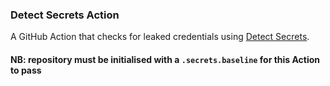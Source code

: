 ### Detect Secrets Action

A GitHub Action that checks for leaked credentials using [Detect Secrets](https://github.com/Yelp/detect-secrets).

#### NB: repository must be initialised with a `.secrets.baseline` for this Action to pass
